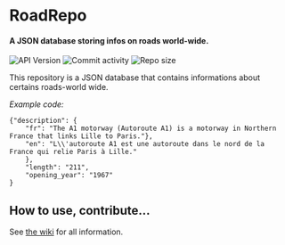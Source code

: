 # RoadRepo
#### A JSON database storing infos on roads world-wide.
![API Version](https://img.shields.io/badge/API%20version-v1-green)
![Commit activity](https://img.shields.io/github/commit-activity/m/32Vache/RoadRepo)
![Repo size](https://img.shields.io/github/repo-size/32Vache/RoadRepo)

This repository is a JSON database that contains informations about certains roads-world wide.

*Example code:*

    {"description": {
        "fr": "The A1 motorway (Autoroute A1) is a motorway in Northern France that links Lille to Paris."},
        "en": "L\\'autoroute A1 est une autoroute dans le nord de la France qui relie Paris à Lille."
	    },
        "length": "211",
        "opening_year": "1967"
    }

## How to use, contribute...
See [the wiki](https://github.com/32Vache/RoadRepo/wiki) for all information.
